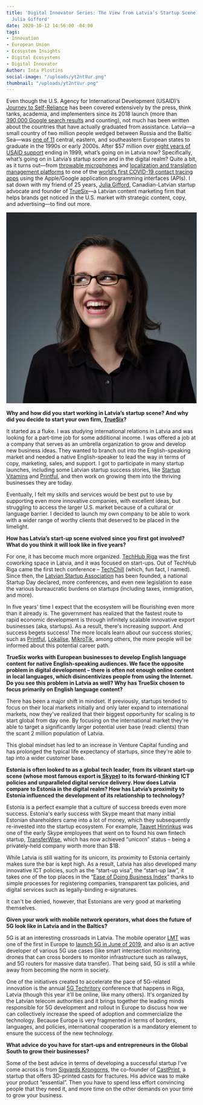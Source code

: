 ```yaml
---
title: 'Digital Innovator Series: The View from Latvia’s Startup Scene with TrueSix’s
  Julia Gifford'
date: 2020-10-12 14:56:00 -04:00
tags:
- Innovation
- European Union
- Ecosystem Insights
- Digital Ecosystems
- Digital Innovator
Author: Inta Plostins
social-image: "/uploads/yt2ntVur.png"
thumbnail: "/uploads/yt2ntVur.png"
---
```


Even though the U.S. Agency for International Development (USAID)’s [Journey to Self-Reliance](https://www.usaid.gov/sites/default/files/documents/1870/J2SR_Fact_Sheet_June_2020.pdf) has been covered extensively by the press, think tanks, academia, and implementers since its 2018 launch (more than [390,000 Google search results](https://www.google.com/search?q=usaid\+journey\+to\+self\+reliance&rlz=1C1GCEA_enUS877US877&oq=usaid\+journey&aqs=chrome.0.69i59j69i57j0j69i59j69i60l2.1337j0j1&sourceid=chrome&ie=UTF-8) and counting), not much has been written about the countries that have actually graduated from assistance. Latvia—a small country of two million people wedged between Russia and the Baltic Sea—was [one of 11](https://www.usaid.gov/sites/default/files/documents/1863/EE_20Year_Review.pdf) central, eastern, and southeastern European states to graduate in the 1990s or early 2000s. After $57 million over [eight years of USAID support](https://pdf.usaid.gov/pdf_docs/PDACI589.pdf) ending in 1999, what’s going on in Latvia now? Specifically, what’s going on in Latvia’s startup scene and in the digital realm? Quite a bit, as it turns out—from [throwable microphones](https://catchbox.com/) and [localization and translation management platforms](https://lokalise.com/) to one of the [world’s first COVID-19 contact tracing apps](https://www.reuters.com/article/us-health-coronavirus-tech-latvia-idUSKBN23118I) using the Apple/Google application programming interfaces (APIs). I sat down with my friend of 25 years, [Julia Gifford](https://twitter.com/julijagifford?lang=en), Canadian-Latvian startup advocate and founder of [TrueSix](https://truesix.co/)—a Latvian content marketing firm that helps brands get noticed in the U.S. market with strategic content, copy, and advertising—to find out more.

<!--more-->

![yt2ntVur.png](/uploads/yt2ntVur.png)

**Why and how did you start working in Latvia’s startup scene? And why did you decide to start your own firm, [TrueSix](https://truesix.co/)?**

It started as a fluke. I was studying international relations in Latvia and was looking for a part-time job for some additional income. I was offered a job at a company that serves as an umbrella organization to grow and develop new business ideas. They wanted to branch out into the English-speaking market and needed a native English-speaker to lead the way in terms of copy, marketing, sales, and support. I got to participate in many startup launches, including some Latvian startup success stories, like [Startup Vitamins](https://startupvitamins.com/) and [Printful](https://www.printful.com/), and then work on growing them into the thriving businesses they are today.

Eventually, I felt my skills and services would be best put to use by supporting even more innovative companies, with excellent ideas, but struggling to access the larger U.S. market because of a cultural or language barrier. I decided to launch my own company to be able to work with a wider range of worthy clients that deserved to be placed in the limelight.

**How has Latvia’s start-up scene evolved since you first got involved? What do you think it will look like in five years?**

For one, it has become much more organized. [TechHub Riga](https://riga.techhub.com/) was the first coworking space in Latvia, and it was focused on start-ups. Out of TechHub Riga came the first tech conference – [TechChill](https://techchill.co/) (which, fun fact, I named). Since then, the [Latvian Startup Association](http://startin.lv/) has been founded, a national Startup Day declared, more conferences, and even new legislation to ease the various bureaucratic burdens on startups (including taxes, immigration, and more).

In five years' time I expect that the ecosystem will be flourishing even more than it already is. The government has realized that the fastest route to rapid economic development is through infinitely scalable innovative export businesses (aka, startups). As a result, there's increasing support. And success begets success! The more locals learn about our success stories, such as [Printful](https://www.printful.com/), [Lokalise](https://lokalise.com/), [MikroTik](https://mikrotik.com/), among others, the more people will be informed about this potential career path.

**TrueSix works with European businesses to develop English language content for native English-speaking audiences. We face the opposite problem in digital development – there is often not enough online content in local languages, which disincentivizes people from using the Internet. Do you see this problem in Latvia as well? Why has TrueSix chosen to focus primarily on English language content?**

There has been a major shift in mindset. If previously, startups tended to focus on their local markets initially and only later expand to international markets, now they've realized that their biggest opportunity for scaling is to start global from day one. By focusing on the international market they're able to target a significantly larger potential user base (read: clients) than the scant 2 million population of Latvia.

This global mindset has led to an increase in Venture Capital funding and has prolonged the typical life expectancy of startups, since they're able to tap into a wider customer base.

**Estonia is often looked to as a global tech leader, from its vibrant start-up scene (whose most famous export is[ Skype](https://thenextweb.com/tech/2019/05/15/skype-p2p-promise-internet-estonia/)) to its forward-thinking ICT policies and unparalleled digital service delivery. How does Latvia compare to Estonia in the digital realm? How has Latvia’s proximity to Estonia influenced the development of its relationship to technology?**

Estonia is a perfect example that a culture of success breeds even more success. Estonia's early success with Skype meant that many initial Estonian shareholders came into a lot of money, which they subsequently re-invested into the startup ecosystem. For example, [Taavet Hinrinkus](https://twitter.com/taavet?ref_src=twsrc%5Egoogle%7Ctwcamp%5Eserp%7Ctwgr%5Eauthor) was one of the early Skype employees that went on to found his own fintech startup, [TransferWise](https://transferwise.com/us), which has now achieved “unicorn” status – being a privately-held company worth more than $1B.

While Latvia is still waiting for its unicorn, its proximity to Estonia certainly makes sure the bar is kept high. As a result, Latvia has also developed many innovative ICT policies, such as the “start-up visa”, the “start-up law”, it takes one of the top places in the “[Ease of Doing Business Index](https://labsoflatvia.com/en/news/ease-of-doing-business)” thanks to simple processes for registering companies, transparent tax policies, and digital services such as legally-binding e-signatures.

It can't be denied, however, that Estonians are very good at marketing themselves.

**Given your work with mobile network operators, what does the future of 5G look like in Latvia and in the Baltics?**

5G is at an interesting crossroads in Latvia. The mobile operator [LMT](https://www.lmt.lv/en/main) was one of the first in Europe to [launch 5G in June of 2019](https://www.baltictimes.com/lmt_flicks_the_switch___becomes_first_mobile_operator_to_launch_5g_internet_in_the_baltics/), and also is an active developer of various 5G use cases (like smart intersection monitoring, drones that can cross borders to monitor infrastructure such as railways, and 5G routers for massive data transfer). That being said, 5G is still a while away from becoming the norm in society.

One of the initiatives created to accelerate the pace of 5G-related innovation is the annual [5G Techritory](https://www.5gtechritory.com/) conference that happens in Riga, Latvia (though this year it'll be online, like many others). It's organized by the Latvian telecom authorities and it brings together the leading minds responsible for 5G development and rollout in Europe to discuss how we can collectively increase the speed of adoption and commercialize the technology. Because Europe is very fragmented in terms of borders, languages, and policies, international cooperation is a mandatory element to ensure the success of the new technology.

**What advice do you have for start-ups and entrepreneurs in the Global South to grow their businesses?**

Some of the best advice in terms of developing a successful startup I've come across is from [Sigvards Krongorns](https://www.linkedin.com/in/sigvards-krongorns-71724138/?originalSubdomain=lv), the co-founder of [CastPrint](https://castprint.co/), a startup that offers 3D-printed casts for fractures. His advice was to make your product “essential”. Then you have to spend less effort convincing people that they need it, and more time on the other demands on your time to grow your business.
